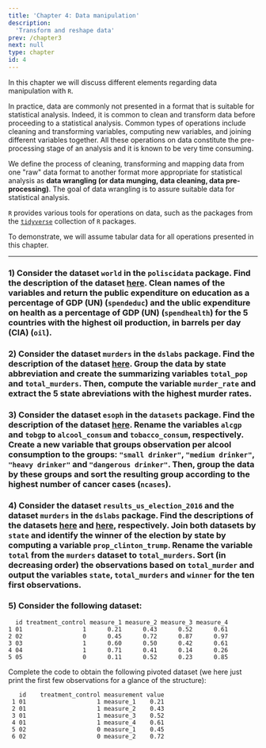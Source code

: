 ```yaml
---
title: 'Chapter 4: Data manipulation'
description:
  'Transform and reshape data'
prev: /chapter3
next: null
type: chapter
id: 4
---
```




<exercise id="1" title="General information">

In this chapter we will discuss different elements regarding data manipulation with `R`.

In practice, data are commonly not presented in a format that is suitable for statistical analysis. Indeed, it is common to clean and transform data before proceeding to a statistical analysis. Common types of operations include cleaning and transforming variables, computing new variables, and joining different variables together. All these operations on data constitute the pre-processing stage of an analysis and it is known to be very time consuming. 

We define the process of cleaning, transforming and mapping data from one "raw" data format to another format more appropriate for statistical analysis as **data wrangling (or data munging, data cleaning, data pre-processing)**. The goal of data wrangling is to assure suitable data for statistical analysis.

`R` provides various tools for operations on data, such as the packages from the [`tidyverse`](https://www.tidyverse.org/) collection of `R` packages.

To demonstrate, we will assume tabular data for all operations presented in this chapter.

</exercise>



<exercise id="2" title="Getting started" type = "slides">
<slides source="chapter4_01">
</slides>
</exercise>



<exercise id="3" title="Select, slice and filter" type = "slides">
<slides source="chapter4_02">
</slides>
</exercise>

<exercise id="4" title="Rename, recode and mutate" type = "slides">
<slides source="chapter4_03">
</slides>
</exercise>

<exercise id="5" title="Summarise, group and arrange" type = "slides">
<slides source="chapter4_04">
</slides>
</exercise>

<exercise id="6" title="Pivot and joins" type = "slides">
<slides source="chapter4_05">
</slides>
</exercise>

<exercise id = "7" title ="Data manipulation: Exercises">

---

### 1) Consider the dataset `world` in the `poliscidata` package. Find the description of the dataset [here](https://rdrr.io/cran/poliscidata/man/world.html). Clean names of the variables and return the public expenditure on education as a percentage of GDP (UN) (`spendeduc`) and the ublic expenditure on health as a percentage of GDP (UN) (`spendhealth`) for the 5 countries with the highest oil production, in barrels per day (CIA) (`oil`).

<codeblock id="04_01">

</codeblock>


### 2) Consider the dataset `murders` in the `dslabs` package. Find the description of the dataset [here](https://www.rdocumentation.org/packages/dslabs/versions/0.7.3/topics/murders). Group the data by state abbreviation and create the summarizing variables `total_pop` and `total_murders`. Then, compute the variable `murder_rate` and extract the 5 state abreviations with the highest murder rates.

<codeblock id="04_02">

</codeblock>


### 3) Consider the dataset `esoph` in the `datasets` package. Find the description of the dataset [here](https://stat.ethz.ch/R-manual/R-patched/library/datasets/html/esoph.html). Rename the variables `alcgp` and `tobgp` to `alcool_consum` and `tobacco_consum`, respectively. Create a new variable that groups observation per alcool consumption to the groups: `"small drinker"`, `"medium drinker"`, `"heavy drinker"` and `"dangerous drinker"`. Then, group the data by these groups and sort the resulting group according to the highest number of cancer cases (`ncases`).

<codeblock id="04_03">

</codeblock>


### 4) Consider the dataset `results_us_election_2016` and the dataset `murders` in the `dslabs` package. Find the descriptions of the datasets [here](https://rdrr.io/cran/dslabs/man/polls_us_election_2016.html) and   [here](https://www.rdocumentation.org/packages/dslabs/versions/0.7.3/topics/murders), respectively. Join both datasets by `state` and identify the winner of the election by state by computing a variable `prop_clinton_trump`. Rename the variable `total` from the `murders` dataset to `total_murders`. Sort (in decreasing order) the observations based on `total_murder` and output the variables `state`, `total_murders` and `winner` for the ten first observations. 

<codeblock id="04_04">

</codeblock>


### 5) Consider the following dataset:

```out
  id treatment_control measure_1 measure_2 measure_3 measure_4
1 01                 1      0.21      0.43      0.52      0.61
2 02                 0      0.45      0.72      0.87      0.97
3 03                 1      0.60      0.50      0.42      0.61
4 04                 1      0.71      0.41      0.14      0.26
5 05                 0      0.11      0.52      0.23      0.85
```

Complete the code to obtain the following pivoted dataset (we here just print the first few observations for a glance of the structure):

```out
   id    treatment_control measurement value
 1 01                    1 measure_1    0.21
 2 01                    1 measure_2    0.43
 3 01                    1 measure_3    0.52
 4 01                    1 measure_4    0.61
 5 02                    0 measure_1    0.45
 6 02                    0 measure_2    0.72
```

<codeblock id="04_05">

</codeblock>


